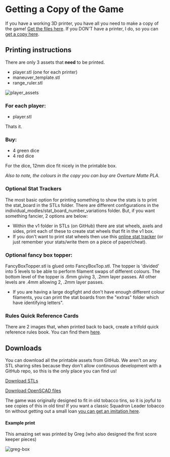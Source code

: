 # Getting a Copy of the Game

If you have a working 3D printer, you have all you need to make a copy of the game! [Get the files here](https://github.com/Wollivan/SquadronLeader/tree/main/3DPrinting/STLs).
If you DON'T have a printer, I do, so you can [get a copy here](https://squadronleader.wollivan.dev/buy-a-copy).

## Printing instructions

There are only 3 assets that **need** to be printed.

- player.stl (one for each printer)
- maneuver_template.stl
- range_ruler.stl

![player_assets](https://github.com/wollivan/SquadronLeader/blob/main/images/player_assets.png)

### For each player:

- player.stl

Thats it.

### Buy:

- 4 green dice
- 4 red dice

For the dice, 12mm dice fit nicely in the printable box.

_Also to note, the colours in the copy you can buy are Overture Matte PLA._

### Optional Stat Trackers

The most basic option for printing something to show the stats is to print the stat_board in the STLs folder. There are different configurations in the individual_modles/stat_board_number_variations folder. But, if you want something fancier, 2 options are below:

- Within the v1 folder in STLs (on GitHub) there are stat wheels, axels and sides, print each of these to create stat wheels that fit in the v1 box.
- If you don't want to print stat wheels then use this <a href="https://planes.wollivan.dev/" target="_blank">online stat tracker</a> (or just remember your stats/write them on a piece of paper/cheat).

### Optional fancy box topper:

FancyBoxTopper.stl is glued onto FancyBoxTop.stl. The topper is 'divided' into 5 levels to be able to perform filament swaps of different colours. The bottom level of the topper is .6mm giving 3, .2mm layer passes. All other levels are .4mm allowing 2, .2mm layer passes.

- If you are having a large dogfight and don't have enough different colour filaments, you can print the stat boards from the "extras" folder which have identifying letters".

### Rules Quick Reference Cards

There are 2 images that, when printed back to back, create a trifold quick reference rules book. You can find them <a href="https://github.com/Wollivan/SquadronLeader/tree/main/3DPrinting/STLs" target="_blank">here</a>.

## Downloads

You can download all the printable assets from GitHub. We aren't on any STL sharing sites because they don't allow continuous development with a GitHub repo, so this is the only place you can find us!

<a href="https://github.com/Wollivan/SquadronLeader/tree/main/3DPrinting/STLs" target="_blank" class="button">Download STLs</a>

<a href="https://github.com/Wollivan/SquadronLeader/tree/main/3DPrinting/OpenSCAD" target="_blank" class="button">Download OpenSCAD files</a>

The game was originally designed to fit in old tobacco tins, so it is joyful to see copies of this in old tins!
If you want a classic Squadron Leader tobacco tin without getting out a small loan <a href="https://www.etsy.com/uk/listing/273646926/all-reserved-vintage-squadron-leader?show_sold_out_detail=1&ref=nla_listing_details" target="_blank">you can get an imitation here</a>.

#### Example print

This amazing set was printed by Greg (who also designed the first score keeper pieces)

![greg-box](https://user-images.githubusercontent.com/91621088/210184175-434638bb-5560-4614-b36b-49738572a15d.gif)

